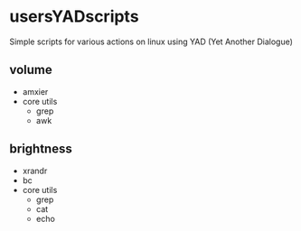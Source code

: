# usersYADscripts
Simple scripts for various actions on linux using YAD (Yet Another Dialogue)

## volume
- amxier
- core utils
  + grep
  + awk


## brightness
- xrandr
- bc
- core utils
  + grep
  + cat
  + echo 

